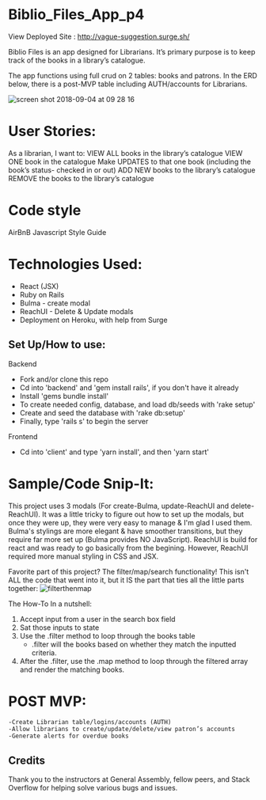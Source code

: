 # Biblio_Files_App_p4

View Deployed Site : http://vague-suggestion.surge.sh/

Biblio Files is an app designed for Librarians. 
It’s primary purpose is to keep track of the books in a library’s catalogue. 

The app functions using full crud on 2 tables: books and patrons. 
In the ERD below, there is a post-MVP table including AUTH/accounts for Librarians.

![screen shot 2018-09-04 at 09 28 16](https://user-images.githubusercontent.com/36941422/45300442-56640380-b4dc-11e8-938d-48c22e6f7293.png)

# User Stories: 
As a librarian, I want to:
VIEW ALL books in the library’s catalogue
VIEW ONE book in the catalogue
Make UPDATES to that one book (including the book’s status- checked in or out)
ADD NEW books to the library’s catalogue
REMOVE the books to the library’s catalogue

# Code style
 AirBnB Javascript Style Guide

# Technologies Used:
 - React (JSX)
 - Ruby on Rails 
 - Bulma - create modal
 - ReachUI - Delete & Update modals
 - Deployment on Heroku, with help from Surge
 
 ## Set Up/How to use:

Backend
 - Fork and/or clone this repo
 - Cd into 'backend' and 'gem install rails', if you don't have it already
 - Install 'gems bundle install'
 - To create needed config, database, and load db/seeds with 'rake setup'
 - Create and seed the database with 'rake db:setup'
 - Finally, type 'rails s' to begin the server

Frontend
 - Cd into 'client' and type 'yarn install', and then 'yarn start'

# Sample/Code Snip-It:
This project uses 3 modals (For create-Bulma, update-ReachUI and delete-ReachUI). It was a little tricky to figure out how to set up the modals, but once they were up, they were very easy to manage & I'm glad I used them.
Bulma's stylings are more elegant & have smoother transitions, but they require far more set up (Bulma provides NO JavaScript). ReachUI is build for react and was ready to go basically from the begining. However, ReachUI required more manual styling in CSS and JSX.

Favorite part of this project? The filter/map/search functionality!
This isn't ALL the code that went into it, but it IS the part that ties all the little parts together:
![filterthenmap](https://user-images.githubusercontent.com/36941422/45304834-f1fa7180-b4e6-11e8-9896-785230f5ee62.png)

The How-To In a nutshell:
1) Accept input from a user in the search box field
2) Sat those inputs to state
3) Use the .filter method to loop through the books table
    * .filter will the books based on whether they match the inputted criteria.
4) After the .filter, use the .map method to loop through the filtered array and render the matching books.

# POST MVP:
	-Create Librarian table/logins/accounts (AUTH)
	-Allow librarians to create/update/delete/view patron’s accounts
	-Generate alerts for overdue books
	
## Credits
Thank you to the instructors at General Assembly, fellow peers, and Stack Overflow for helping solve various bugs and issues.


